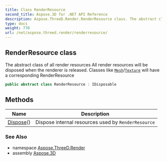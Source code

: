 ```yaml
---
title: Class RenderResource
second_title: Aspose.3D for .NET API Reference
description: Aspose.ThreeD.Render.RenderResource class. The abstract class of all render resources All render resources will be disposed when the renderer is released. Classes like Mesh/Texture will have a corresponding RenderResource
type: docs
weight: 770
url: /net/aspose.threed.render/renderresource/
---
```

## RenderResource class

The abstract class of all render resources All render resources will be disposed when the renderer is released. Classes like [`Mesh`](../../aspose.threed.entities/mesh/)/[`Texture`](../../aspose.threed.shading/texture/) will have a corresponding RenderResource

```csharp
public abstract class RenderResource : IDisposable
```

## Methods

| Name | Description |
| --- | --- |
| [Dispose](../../aspose.threed.render/renderresource/dispose/)() | Dispose internal resources used by `RenderResource` |

### See Also

* namespace [Aspose.ThreeD.Render](../../aspose.threed.render/)
* assembly [Aspose.3D](../../)


